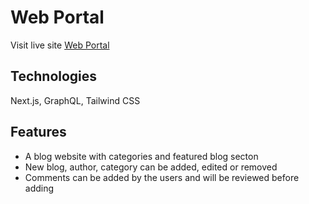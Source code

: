 # Web Portal
Visit live site [Web Portal](https://web-porta.vercel.app/)
## Technologies
Next.js, GraphQL, Tailwind CSS

## Features
- A blog website with categories and featured blog secton
- New blog, author, category can be added, edited or removed
- Comments can be added by the users and will be reviewed before adding
